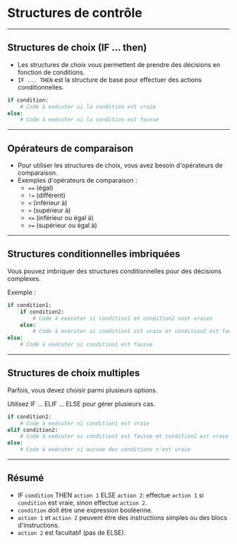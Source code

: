 # Structures de contrôle

---

## Structures de choix (IF ... then)

- Les structures de choix vous permettent de prendre des décisions en fonction de conditions.
- `IF ... THEN` est la structure de base pour effectuer des actions conditionnelles.

```python
if condition:
    # Code à exécuter si la condition est vraie
else:
    # Code à exécuter si la condition est fausse
```

---

## Opérateurs de comparaison

- Pour utiliser les structures de choix, vous avez besoin d'opérateurs de comparaison.
- Exemples d'opérateurs de comparaison :
  - `==` (égal)
  - `!=` (différent)
  - `<` (inférieur à)
  - `>` (supérieur à)
  - `<=` (inférieur ou égal à)
  - `>=` (supérieur ou égal à)

---

## Structures conditionnelles imbriquées

Vous pouvez imbriquer des structures conditionnelles pour des décisions complexes.

Exemple :

```python
if condition1:
    if condition2:
        # Code à exécuter si condition1 et condition2 sont vraies
    else:
        # Code à exécuter si condition1 est vraie et condition2 est fausse
else:
    # Code à exécuter si condition1 est fausse
```

---

## Structures de choix multiples

Parfois, vous devez choisir parmi plusieurs options.

Utilisez IF ... ELIF ... ELSE pour gérer plusieurs cas.

```python
if condition1:
    # Code à exécuter si condition1 est vraie
elif condition2:
    # Code à exécuter si condition1 est fausse et condition2 est vraie
else:
    # Code à exécuter si aucune des conditions n'est vraie
```

---

## Résumé

- IF `condition` THEN `action 1` ELSE `action 2`: effectue `action 1` si `condition` est vraie, sinon effectue `action 2`.
- `condition` doit être une expression booléenne.
- `action 1` et `action 2` peuvent être des instructions simples ou des blocs d'instructions.
- `action 2` est facultatif (pas de ELSE).
